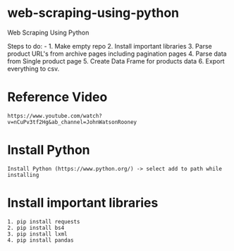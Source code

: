 # web-scraping-using-python
Web Scraping Using Python

Steps to do: - 
    1. Make empty repo
    2. Install important libraries
    3. Parse product URL's from archive pages including pagination pages
    4. Parse data from Single product page
    5. Create Data Frame for products data
    6. Export everything to csv.

# Reference Video
    https://www.youtube.com/watch?v=nCuPv3tf2Hg&ab_channel=JohnWatsonRooney

# Install Python
    Install Python (https://www.python.org/) -> select add to path while installing

# Install important libraries
    1. pip install requests
    2. pip install bs4
    3. pip install lxml
    4. pip install pandas
